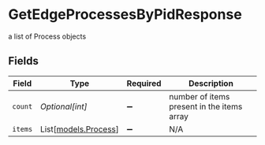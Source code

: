 # GetEdgeProcessesByPidResponse

a list of Process objects


## Fields

| Field                                        | Type                                         | Required                                     | Description                                  |
| -------------------------------------------- | -------------------------------------------- | -------------------------------------------- | -------------------------------------------- |
| `count`                                      | *Optional[int]*                              | :heavy_minus_sign:                           | number of items present in the items array   |
| `items`                                      | List[[models.Process](../models/process.md)] | :heavy_minus_sign:                           | N/A                                          |